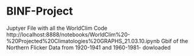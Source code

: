 # BINF-Project
Juptyer File with all the WorldClim Code
http://localhost:8888/notebooks/WorldClim%20-%20Projected%20Climatologies%20GRAPHS_21.03.10.ipynb
Gbif of the Northern Flicker Data from 1920-1941 and 1960-1981- dowloaded

